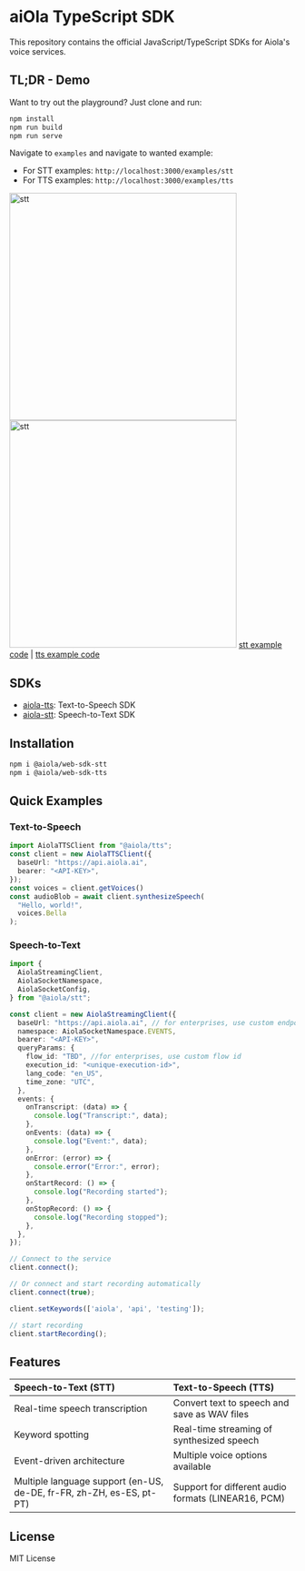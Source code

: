 # aiOla TypeScript SDK


This repository contains the official JavaScript/TypeScript SDKs for Aiola's voice services.


## TL;DR - Demo

Want to try out the playground? Just clone and run:

```bash
npm install
npm run build
npm run serve
```
Navigate to `examples` and navigate to wanted example:
   - For STT examples: `http://localhost:3000/examples/stt`
   - For TTS examples: `http://localhost:3000/examples/tts`

<img src="https://github.com/user-attachments/assets/1b97d1f8-64ad-454a-81b9-c76d82e2de58
" alt="stt" width="400"> 
<img src="https://github.com/user-attachments/assets/1745bf3b-ac9c-43a9-a783-7608c34e490e
" alt="stt" width="400">
[stt example code](https://github.com/aiola-lab/aiola-ts-client-sdk/tree/main/examples/stt-demo) | [tts example code](https://github.com/aiola-lab/aiola-ts-client-sdk/tree/main/examples/tts-demo)
## SDKs

- [aiola-tts](libs/tts/README.md): Text-to-Speech SDK
- [aiola-stt](libs/stt/README.md): Speech-to-Text SDK

## Installation

```bash
npm i @aiola/web-sdk-stt
npm i @aiola/web-sdk-tts
```

## Quick Examples

### Text-to-Speech
```typescript
import AiolaTTSClient from "@aiola/tts";
const client = new AiolaTTSClient({
  baseUrl: "https://api.aiola.ai",
  bearer: "<API-KEY>",
});
const voices = client.getVoices()
const audioBlob = await client.synthesizeSpeech(
  "Hello, world!",
  voices.Bella
);
```

### Speech-to-Text
```typescript
import {
  AiolaStreamingClient,
  AiolaSocketNamespace,
  AiolaSocketConfig,
} from "@aiola/stt";

const client = new AiolaStreamingClient({
  baseUrl: "https://api.aiola.ai", // for enterprises, use custom endpoint 
  namespace: AiolaSocketNamespace.EVENTS,
  bearer: "<API-KEY>",
  queryParams: {
    flow_id: "TBD", //for enterprises, use custom flow id
    execution_id: "<unique-execution-id>",
    lang_code: "en_US",
    time_zone: "UTC",
  },
  events: {
    onTranscript: (data) => {
      console.log("Transcript:", data);
    },
    onEvents: (data) => {
      console.log("Event:", data);
    },
    onError: (error) => {
      console.error("Error:", error);
    },
    onStartRecord: () => {
      console.log("Recording started");
    },
    onStopRecord: () => {
      console.log("Recording stopped");
    },
  },
});

// Connect to the service
client.connect();

// Or connect and start recording automatically
client.connect(true);

client.setKeywords(['aiola', 'api', 'testing']);

// start recording
client.startRecording();
```

## Features

| Speech-to-Text (STT)                                      | Text-to-Speech (TTS)                                  |
|:----------------------------------------------------------|:------------------------------------------------------|
| Real-time speech transcription                            | Convert text to speech and save as WAV files          |
| Keyword spotting                                          | Real-time streaming of synthesized speech             |
| Event-driven architecture                                 | Multiple voice options available                      |
| Multiple language support (en-US, de-DE, fr-FR, zh-ZH, es-ES, pt-PT)                                                          | Support for different audio formats (LINEAR16, PCM)   |


## License

MIT License
